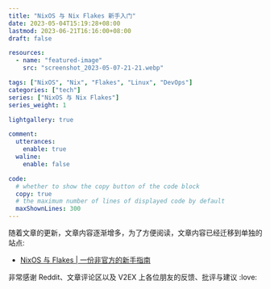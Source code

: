 ```yaml
---
title: "NixOS 与 Nix Flakes 新手入门"
date: 2023-05-04T15:19:28+08:00
lastmod: 2023-06-21T16:16:00+08:00
draft: false

resources:
  - name: "featured-image"
    src: "screenshot_2023-05-07-21-21.webp"

tags: ["NixOS", "Nix", "Flakes", "Linux", "DevOps"]
categories: ["tech"]
series: ["NixOS 与 Nix Flakes"]
series_weight: 1

lightgallery: true

comment:
  utterances:
    enable: true
  waline:
    enable: false

code:
  # whether to show the copy button of the code block
  copy: true
  # the maximum number of lines of displayed code by default
  maxShownLines: 300
---
```


随着文章的更新，文章内容逐渐增多，为了方便阅读，文章内容已经迁移到单独的站点:

- [NixOS 与 Flakes | 一份非官方的新手指南](https://github.com/ryan4yin/nixos-and-flakes-book)

非常感谢 Reddit、文章评论区以及 V2EX 上各位朋友的反馈、批评与建议 :love:
